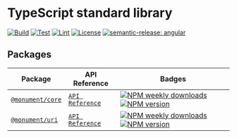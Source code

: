 # TypeScript standard library


[![Build](https://img.shields.io/github/workflow/status/monumentjs/workspace/Release?logo=typescript&logoColor=white)](https://github.com/monumentjs/workspace/actions)
[![Test](https://img.shields.io/github/workflow/status/monumentjs/workspace/Release?logo=jest&label=test)](https://github.com/monumentjs/workspace/actions)
[![Lint](https://img.shields.io/github/workflow/status/monumentjs/workspace/Release?logo=eslint&label=lint)](https://github.com/monumentjs/workspace/actions)
[![License](https://img.shields.io/github/license/monumentjs/workspace?logo=github)](/LICENSE)
[![semantic-release: angular](https://img.shields.io/badge/semantic--release-angular-e10079?logo=semantic-release)](https://github.com/semantic-release/semantic-release)

## Packages

| Package | API Reference | Badges |
| ------- | ------------- | ------ |
| [`@monument/core`](https://www.npmjs.com/package/@monument/core) | [`API Reference`](https://monumentjs.github.io/workspace/modules/_monument_core.html) | [![NPM weekly downloads](https://img.shields.io/npm/dw/@monument/core?logo=npm)](https://www.npmjs.com/package/@monument/core) [![NPM version](https://img.shields.io/npm/v/@monument/core?logo=npm&label=version&logoColor=white)](https://www.npmjs.com/package/@monument/core) |
| [`@monument/uri`](https://www.npmjs.com/package/@monument/uri) | [`API Reference`](https://monumentjs.github.io/workspace/modules/_monument_uri.html) | [![NPM weekly downloads](https://img.shields.io/npm/dw/@monument/uri?logo=npm)](https://www.npmjs.com/package/@monument/uri) [![NPM version](https://img.shields.io/npm/v/@monument/uri?logo=npm&label=version&logoColor=white)](https://www.npmjs.com/package/@monument/uri) |

<style>
  table {
    width: 100%;
  }
</style>
